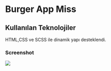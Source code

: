 <h1>Burger App Miss</h1>

<h2>Kullanılan Teknolojiler</h2>

HTML,CSS ve SCSS ile dinamik yapı desteklendi.

<h3>Screenshot</h3>

![](BurgerApp.gif)
